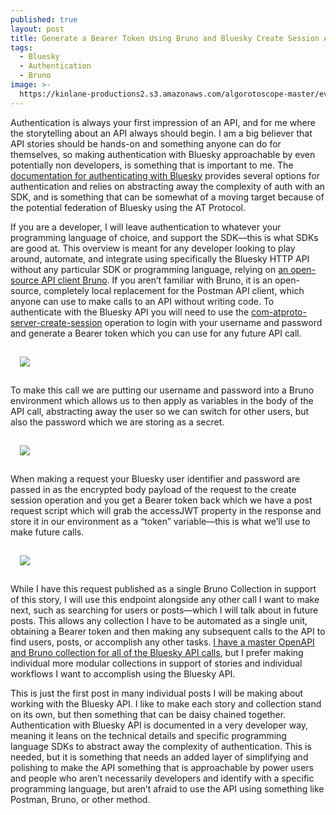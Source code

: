 ```yaml
---
published: true
layout: post
title: Generate a Bearer Token Using Bruno and Bluesky Create Session API Operation
tags:
  - Bluesky
  - Authentication
  - Bruno
image: >-
  https://kinlane-productions2.s3.amazonaws.com/algorotoscope-master/every-sunday-morning-castle-clouds-green-lawn.jpg
---
```

Authentication is always your first impression of an API, and for me where the storytelling about an API always should begin. I am a big believer that API stories should be hands-on and something anyone can do for themselves, so making authentication with Bluesky approachable by even potentially non developers, is something that is important to me. The [documentation for authenticating with Bluesky](https://docs.bsky.app/docs/advanced-guides/api-directory) provides several options for authentication and relies on abstracting away the complexity of auth with an SDK, and is something that can be somewhat of a moving target because of the potential federation of Bluesky using the AT Protocol.

If you are a developer, I will leave authentication to whatever your programming language of choice, and support the SDK—this is what SDKs are good at. This overview is meant for any developer looking to play around, automate, and integrate using specifically the Bluesky HTTP API without any particular SDK or programming language, relying on [an open-source API client Bruno](https://bit.ly/4fpe6FO). If you aren’t familiar with Bruno, it is an open-source, completely local replacement for the Postman API client, which anyone can use to make calls to an API without writing code. To authenticate with the Bluesky API you will need to use the [com-atproto-server-create-session](https://docs.bsky.app/docs/api/com-atproto-server-create-session) operation to login with your username and password and generate a Bearer token which you can use for any future API call.

<img src="https://kinlane-productions2.s3.us-east-1.amazonaws.com/bluesky/bluesky-auth-1.png" style="padding: 15px;">

To make this call we are putting our username and password into a Bruno environment which allows us to then apply as variables in the body of the API call, abstracting away the user so we can switch for other users, but also the password which we are storing as a secret. 

<img src="https://kinlane-productions2.s3.us-east-1.amazonaws.com/bluesky/bluesky-auth-2.png" style="padding: 15px;">

When making a request your Bluesky user identifier and password are passed in as the encrypted body payload of the request to the create session operation and you get a Bearer token back which we have a post request script which will grab the accessJWT property in the response and store it in our environment as a “token” variable—this is what we’ll use to make future calls.

<img src="https://kinlane-productions2.s3.us-east-1.amazonaws.com/bluesky/bluesky-auth-3.png" style="padding: 15px;">

While I have this request published as a single Bruno Collection in support of this story, I will use this endpoint alongside any other call I want to make next, such as searching for users or posts—which I will talk about in future posts. This allows any collection I have to be automated as a single unit, obtaining a Bearer token and then making any subsequent calls to the API to find users, posts, or accomplish any other tasks. [I have a master OpenAPI and Bruno collection for all of the Bluesky API calls](https://github.com/api-evangelist/bluesky), but I prefer making individual more modular collections in support of stories and individual workflows I want to accomplish using the Bluesky API. 

This is just the first post in many individual posts I will be making about working with the Bluesky API. I like to make each story and collection stand on its own, but then something that can be daisy chained together. Authentication with Bluesky API is documented in a very developer way, meaning it leans on the technical details and specific programming language SDKs to abstract away the complexity of authentication. This is needed, but it is something that needs an added layer of simplifying and polishing to make the API something that is approachable by power users and people who aren’t necessarily developers and identify with a specific programming language, but aren’t afraid to use the API using something like Postman, Bruno, or other method.